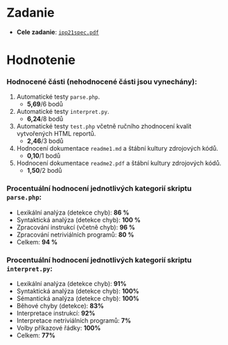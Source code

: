 # **Zadanie**
* **Cele zadanie**: [`ipp21spec.pdf`](./ipp21spec.pdf) 

# **Hodnotenie**
### Hodnocené části (nehodnocené části jsou vynechány):
1. Automatické testy `parse.php`.
   * **5,69**/6 bodů
2. Automatické testy `interpret.py`.
   * **6,24**/8 bodů
3. Automatické testy `test.php` včetně ručního zhodnocení kvalit vytvořených HTML reportů.
   *  **2,46**/3 bodů
4. Hodnocení dokumentace `readme1.md` a štábní kultury zdrojových kódů.
   * **0,10**/1 bodů
5. Hodnocení dokumentace `readme2.pdf` a štábní kultury zdrojových kódů.
   * **1,50**/2 bodů

### Procentuální hodnocení jednotlivých kategorií skriptu `parse.php`:
* Lexikální analýza (detekce chyb): **86 %**
* Syntaktická analýza (detekce chyb): **100 %**
* Zpracování instrukcí (včetně chyb): **96 %**
* Zpracování netriviálních programů: **80 %**
* Celkem: **94 %**


### Procentuální hodnocení jednotlivých kategorií skriptu `interpret.py`:
* Lexikální analýza (detekce chyb): **91%**
* Syntaktická analýza (detekce chyb): **100%**
* Sémantická analýza (detekce chyb): **100%**
* Běhové chyby (detekce): **83%**
* Interpretace instrukcí: **92%**
* Interpretace netriviálních programů: **7%**
* Volby příkazové řádky: **100%**
* Celkem: **77%**